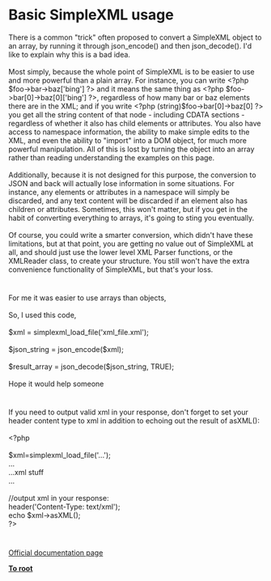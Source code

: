 # Basic SimpleXML usage




<div class="phpcode"><span class="html">
There is a common &quot;trick&quot; often proposed to convert a SimpleXML object to an array, by running it through json_encode() and then json_decode(). I&apos;d like to explain why this is a bad idea.<br><br>Most simply, because the whole point of SimpleXML is to be easier to use and more powerful than a plain array. For instance, you can write <span class="default">&lt;?php $foo</span><span class="keyword">-&gt;</span><span class="default">bar</span><span class="keyword">-&gt;</span><span class="default">baz</span><span class="keyword">[</span><span class="string">&apos;bing&apos;</span><span class="keyword">] </span><span class="default">?&gt;</span> and it means the same thing as <span class="default">&lt;?php $foo</span><span class="keyword">-&gt;</span><span class="default">bar</span><span class="keyword">[</span><span class="default">0</span><span class="keyword">]-&gt;</span><span class="default">baz</span><span class="keyword">[</span><span class="default">0</span><span class="keyword">][</span><span class="string">&apos;bing&apos;</span><span class="keyword">] </span><span class="default">?&gt;</span>, regardless of how many bar or baz elements there are in the XML; and if you write <span class="default">&lt;?php </span><span class="keyword">(string)</span><span class="default">$foo</span><span class="keyword">-&gt;</span><span class="default">bar</span><span class="keyword">[</span><span class="default">0</span><span class="keyword">]-&gt;</span><span class="default">baz</span><span class="keyword">[</span><span class="default">0</span><span class="keyword">] </span><span class="default">?&gt;</span> you get all the string content of that node - including CDATA sections - regardless of whether it also has child elements or attributes. You also have access to namespace information, the ability to make simple edits to the XML, and even the ability to &quot;import&quot; into a DOM object, for much more powerful manipulation. All of this is lost by turning the object into an array rather than reading understanding the examples on this page.<br><br>Additionally, because it is not designed for this purpose, the conversion to JSON and back will actually lose information in some situations. For instance, any elements or attributes in a namespace will simply be discarded, and any text content will be discarded if an element also has children or attributes. Sometimes, this won&apos;t matter, but if you get in the habit of converting everything to arrays, it&apos;s going to sting you eventually.<br><br>Of course, you could write a smarter conversion, which didn&apos;t have these limitations, but at that point, you are getting no value out of SimpleXML at all, and should just use the lower level XML Parser functions, or the XMLReader class, to create your structure. You still won&apos;t have the extra convenience functionality of SimpleXML, but that&apos;s your loss.</span>
</div>
  

#


<div class="phpcode"><span class="html">
For me it was easier to use arrays than objects, <br><br>So, I used this code, <br><br>$xml = simplexml_load_file(&apos;xml_file.xml&apos;);<br>&#xA0; &#xA0; <br>$json_string = json_encode($xml);<br>&#xA0; &#xA0; <br>$result_array = json_decode($json_string, TRUE);<br><br>Hope it would help someone</span>
</div>
  

#


<div class="phpcode"><span class="html">
If you need to output valid xml in your response, don&apos;t forget to set your header content type to xml in addition to echoing out the result of asXML():
<br>
<br><span class="default">&lt;?php
<br>
<br>$xml</span><span class="keyword">=</span><span class="default">simplexml_load_file</span><span class="keyword">(</span><span class="string">&apos;...&apos;</span><span class="keyword">);
<br>...
<br>...</span><span class="default">xml stuff
<br></span><span class="keyword">...
<br>
<br></span><span class="comment">//output xml in your response:
<br></span><span class="default">header</span><span class="keyword">(</span><span class="string">&apos;Content-Type: text/xml&apos;</span><span class="keyword">);
<br>echo </span><span class="default">$xml</span><span class="keyword">-&gt;</span><span class="default">asXML</span><span class="keyword">();
<br></span><span class="default">?&gt;</span>
</span>
</div>
  

#

[Official documentation page](https://www.php.net/manual/en/simplexml.examples-basic.php)

**[To root](/README.md)**